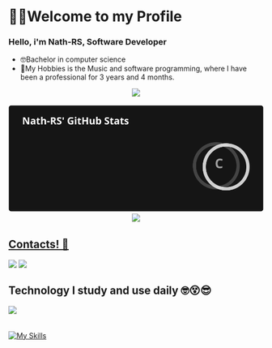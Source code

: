 <h1> 🧏‍♂️Welcome to my Profile </h1>
<h3> Hello, i'm Nath-RS, Software Developer </h3>


- 🤓Bachelor in computer science
- 🤩My Hobbies is the Music and software programming, where I have been a professional for 3 years and 4 months.

<div align="center">
  <a href="https://github.com/Nath-RS">
  <div>
  <img height="230em" src="http://github-readme-streak-stats.herokuapp.com?user=Nath-RS&theme=dark&hide_border=true"/>
  </div>
    
  ![GitHub Stats](./stats.svg)
  <img height="195em" src="https://github-readme-stats.vercel.app/api/top-langs/?username=Nath-RS&hide_progress=false&layout=compact&lang_count=20&theme=dark&&exclude_repo=QualidadeSW,Java-Codigos&hide_border=true"/>
</div>

<h2>Contacts! 📱</h2>
<a href="https://www.instagram.com/nathjan_souza/" target="_blank"><img src="https://img.shields.io/badge/-Instagram-%23E4405F?style=for-the-badge&logo=instagram&logoColor=white" target="_blank"></a>
 	<a href="https://www.linkedin.com/in/nathan-rodrigues-de-souza/" target="_blank"><img src="https://img.shields.io/badge/-LinkedIn-%230077B5?style=for-the-badge&logo=linkedin&logoColor=white" target="_blank"></a> 

<h2>Technology I study and use daily 🤓😵😎</h2>
<img src="https://media.licdn.com/dms/image/v2/D4D16AQE5aQJvKeF3Wg/profile-displaybackgroundimage-shrink_350_1400/B4DZe0zRfmGkAY-/0/1751085030443?e=1755734400&v=beta&t=Nu34npV4wg9RP7-70LJW8o64ShLQI6vHMujUwhJQpGw"/>

<div style="display: inline_block"><br>
  
  [![My Skills](https://skillicons.dev/icons?i=visualstudio,dotnet,aws,cs,c,unity,react,js,html,css,bootstrap,git,mysql,linux)](https://skillicons.dev)
</div>
